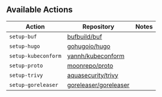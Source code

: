 ## Available Actions

| Action              | Repository                                                        | Notes |
| ------------------- | ----------------------------------------------------------------- | ----- |
| `setup-buf`         | [bufbuild/buf](https://github.com/bufbuild/buf)                   |       |
| `setup-hugo`        | [gohugoio/hugo](https://github.com/gohugoio/hugo)                 |       |
| `setup-kubeconform` | [yannh/kubeconform](https://github.com/yannh/kubeconform)         |       |
| `setup-proto`       | [moonrepo/proto](https://github.com/moonrepo/proto)               |       |
| `setup-trivy`       | [aquasecurity/trivy](https://github.com/aquasecurity/trivy)       |       |
| `setup-goreleaser`  | [goreleaser/goreleaser](https://github.com/goreleaser/goreleaser) |       |
